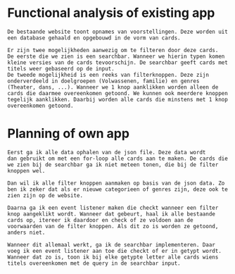 # Functional analysis of existing app
    De bestaande website toont opnames van voorstellingen. Deze worden uit een database gehaald en opgebouwd in de vorm van cards. 

    Er zijn twee mogelijkheden aanwezig om te filteren door deze cards. 
    De eerste die we zien is een searchbar. Wanneer we hierin typen komen kleine versies van de cards tevoorschijn. De searchbar geeft cards met titels weer gebaseerd op de input. 
    De tweede mogelijkheid is een reeks van filterknoppen. Deze zijn onderverdeeld in doelgroepen (Volwassenen, familie) en genres (Theater, dans, ...). Wanneer we 1 knop aanklikken worden alleen de cards die daarmee overeenkomen getoond. We kunnen ook meerdere knoppen tegelijk aanklikken. Daarbij worden alle cards die minstens met 1 knop overeenkomen getoond. 

# Planning of own app
    Eerst ga ik alle data ophalen van de json file. Deze data wordt
    dan gebruikt om met een for-loop alle cards aan te maken. De cards die we zien bij de searchbar ga ik niet meteen tonen, die bij de filter knoppen wel.

    Dan wil ik alle filter knoppen aanmaken op basis van de json data. Zo ben ik zeker dat als er nieuwe categorieen of genres zijn, deze ook te zien zijn op de website.

    Daarna ga ik een event listener maken die checkt wanneer een filter knop aangeklikt wordt. Wanneer dat gebeurt, haal ik alle bestaande cards op, itereer ik daardoor en check of ze voldoen aan de voorwaarden van de filter knoppen. Als dit zo is worden ze getoond, anders niet. 

    Wanneer dit allemaal werkt, ga ik de searchbar implementeren. Daar voeg ik een event listener aan toe die checkt of er in getypt wordt. Wanneer dat zo is, toon ik bij elke getypte letter alle cards wiens titels overeenkomen met de query in de searchbar input. 
    
 
